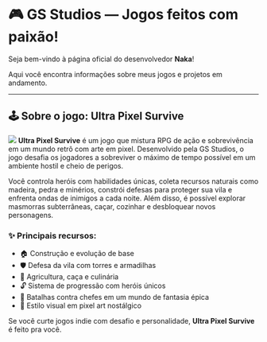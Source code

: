 # 🎮 GS Studios — Jogos feitos com paixão!

Seja bem-vindo à página oficial do desenvolvedor **Naka**!

Aqui você encontra informações sobre meus jogos e projetos em andamento.

---

## 🕹️ Sobre o jogo: Ultra Pixel Survive
![](naka812.githb.io/img/ultrapixelsurvive_title.png)
**Ultra Pixel Survive** é um jogo que mistura RPG de ação e sobrevivência em um mundo retrô com arte em pixel. Desenvolvido pela GS Studios, o jogo desafia os jogadores a sobreviver o máximo de tempo possível em um ambiente hostil e cheio de perigos.

Você controla heróis com habilidades únicas, coleta recursos naturais como madeira, pedra e minérios, constrói defesas para proteger sua vila e enfrenta ondas de inimigos a cada noite. Além disso, é possível explorar masmorras subterrâneas, caçar, cozinhar e desbloquear novos personagens.

### ✨ Principais recursos:

- 🏠 Construção e evolução de base  
- 🛡️ Defesa da vila com torres e armadilhas  
- 🌾 Agricultura, caça e culinária  
- 🔓 Sistema de progressão com heróis únicos  
- 🐲 Batalhas contra chefes em um mundo de fantasia épica  
- 🧩 Estilo visual em pixel art nostálgico  

Se você curte jogos indie com desafio e personalidade, **Ultra Pixel Survive** é feito pra você.
